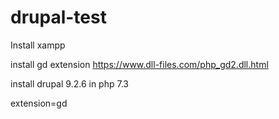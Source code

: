 # drupal-test
Install xampp

install gd extension https://www.dll-files.com/php_gd2.dll.html

install drupal 9.2.6 in php 7.3

extension=gd

